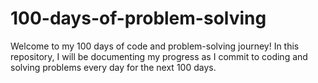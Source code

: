 # 100-days-of-problem-solving
Welcome to my 100 days of code and problem-solving journey! In this repository, I will be documenting my progress as I commit to coding and solving problems every day for the next 100 days.
